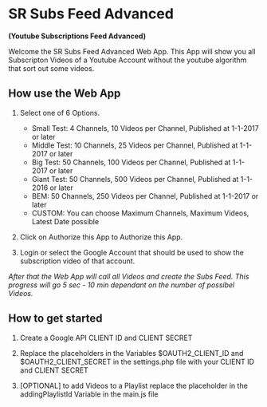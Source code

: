 # SR Subs Feed Advanced
**(Youtube Subscriptions Feed Advanced)**

Welcome the SR Subs Feed Advanced Web App.
This App will show you all Subscripton Videos of a Youtube Account without the youtube algorithm that sort out some videos.

## How use the Web App

1. Select one of 6 Options.
    - Small Test: 4 Channels, 10 Videos per Channel, Published at 1-1-2017 or later
    - Middle Test: 10 Channels, 25 Videos per Channel, Published at 1-1-2017 or later
    - Big Test: 50 Channels, 100 Videos per Channel, Published at 1-1-2017 or later
    - Giant Test: 50 Channels, 500 Videos per Channel, Published at 1-1-2016 or later
    - BEM: 50 Channels, 250 Videos per Channel, Published at 1-1-2017 or later
    - CUSTOM: You can choose Maximum Channels, Maximum Videos, Latest Date possible

2. Click on Authorize this App to Authorize this App.

3. Login or select the Google Account that should be used to show the subscription video of that account.

*After that the Web App will call all Videos and create the Subs Feed. 
    This progress will go 5 sec - 10 min dependant on the number of possibel Videos.*

## How to get started

1. Create a Google API CLIENT ID and CLIENT SECRET

2. Replace the placeholders in the Variables $OAUTH2_CLIENT_ID and $OAUTH2_CLIENT_SECRET in the settings.php file with your CLIENT ID and CLIENT SECRET

3. [OPTIONAL] to add Videos to a Playlist replace the placeholder in the addingPlaylistId Variable in the main.js file

